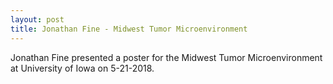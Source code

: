 ```yaml
---
layout: post
title: Jonathan Fine - Midwest Tumor Microenvironment 
---
```

Jonathan Fine presented a poster for the Midwest Tumor Microenvironment  at University of Iowa on 5-21-2018.
